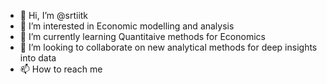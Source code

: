 - 👋 Hi, I’m @srtiitk
- 👀 I’m interested in Economic modelling and analysis
- 🌱 I’m currently learning Quantitaive methods for Economics
- 💞️ I’m looking to collaborate on new analytical methods for deep insights into data
- 📫 How to reach me 

<!---
srtiitk/srtiitk is a ✨ special ✨ repository because its `README.md` (this file) appears on your GitHub profile.
You can click the Preview link to take a look at your changes.
--->
